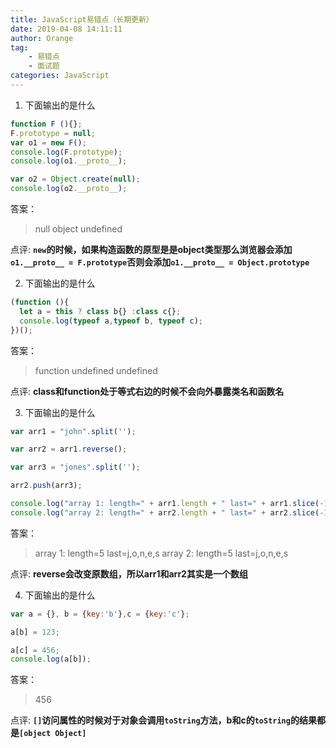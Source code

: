 ```yaml
---
title: JavaScript易错点（长期更新）
date: 2019-04-08 14:11:11
author: Orange
tag:
	- 易错点
	- 面试题
categories: JavaScript
---
```


1. 下面输出的是什么

  ```JavaScript
  function F (){};
  F.prototype = null;
  var o1 = new F();
  console.log(F.prototype);
  console.log(o1.__proto__);

  var o2 = Object.create(null);
  console.log(o2.__proto__);
  ```

  答案：
  > null
  > object
  > undefined

  点评:
  **`new`的时候，如果构造函数的原型是是object类型那么浏览器会添加`o1.__proto__ = F.prototype`否则会添加`o1.__proto__ = Object.prototype`**

2. 下面输出的是什么

  ```JavaScript
  (function (){
    let a = this ? class b{} :class c{};
    console.log(typeof a,typeof b, typeof c);
  })();
  ```
  答案：
  > function undefined undefined

  点评:
  **class和function处于等式右边的时候不会向外暴露类名和函数名**

3.  下面输出的是什么

  ```JavaScript
  var arr1 = "john".split('');

  var arr2 = arr1.reverse();

  var arr3 = "jones".split('');

  arr2.push(arr3);

  console.log("array 1: length=" + arr1.length + " last=" + arr1.slice(-1));
  console.log("array 2: length=" + arr2.length + " last=" + arr2.slice(-1));
  ```
  答案：
  > array 1: length=5 last=j,o,n,e,s
  > array 2: length=5 last=j,o,n,e,s

  点评:
  **reverse会改变原数组，所以arr1和arr2其实是一个数组**

4.  下面输出的是什么

  ```JavaScript
  var a = {}, b = {key:'b'},c = {key:'c'};

  a[b] = 123;

  a[c] = 456;
  console.log(a[b]);
  ```

  答案：
  > 456

  点评:
  **`[]`访问属性的时候对于对象会调用`toString`方法，b和c的`toString`的结果都是`[object Object]`**


